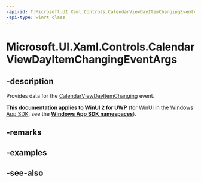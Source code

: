 ```yaml
---
-api-id: T:Microsoft.UI.Xaml.Controls.CalendarViewDayItemChangingEventArgs
-api-type: winrt class
---
```


<!-- Class syntax.
public class CalendarViewDayItemChangingEventArgs : Windows.UI.Xaml.Controls.ICalendarViewDayItemChangingEventArgs
-->

# Microsoft.UI.Xaml.Controls.CalendarViewDayItemChangingEventArgs

## -description
Provides data for the [CalendarViewDayItemChanging](calendarview_calendarviewdayitemchanging.md) event.

**This documentation applies to WinUI 2 for UWP** (for [WinUI](/windows/apps/winui/winui3/) in the [Windows App SDK](/windows/apps/windows-app-sdk/), see the **[Windows App SDK namespaces](/windows/windows-app-sdk/api/winrt/)**).

## -remarks


## -examples

## -see-also
